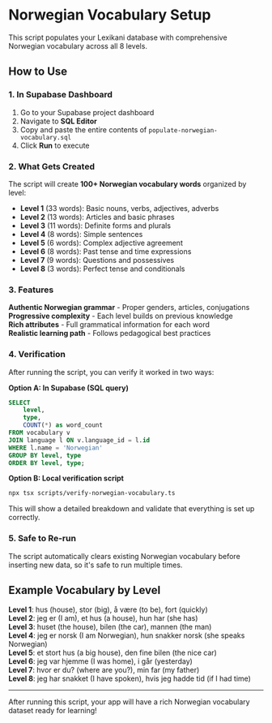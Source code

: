 # Norwegian Vocabulary Setup

This script populates your Lexikani database with comprehensive Norwegian vocabulary across all 8 levels.

## How to Use

### 1. In Supabase Dashboard
1. Go to your Supabase project dashboard
2. Navigate to **SQL Editor**
3. Copy and paste the entire contents of `populate-norwegian-vocabulary.sql`
4. Click **Run** to execute

### 2. What Gets Created

The script will create **100+ Norwegian vocabulary words** organized by level:

- **Level 1** (33 words): Basic nouns, verbs, adjectives, adverbs
- **Level 2** (13 words): Articles and basic phrases  
- **Level 3** (11 words): Definite forms and plurals
- **Level 4** (8 words): Simple sentences
- **Level 5** (6 words): Complex adjective agreement
- **Level 6** (8 words): Past tense and time expressions
- **Level 7** (9 words): Questions and possessives
- **Level 8** (3 words): Perfect tense and conditionals

### 3. Features

**Authentic Norwegian grammar** - Proper genders, articles, conjugations  
**Progressive complexity** - Each level builds on previous knowledge  
**Rich attributes** - Full grammatical information for each word  
**Realistic learning path** - Follows pedagogical best practices  

### 4. Verification

After running the script, you can verify it worked in two ways:

**Option A: In Supabase (SQL query)**
```sql
SELECT 
    level,
    type,
    COUNT(*) as word_count
FROM vocabulary v 
JOIN language l ON v.language_id = l.id 
WHERE l.name = 'Norwegian'
GROUP BY level, type
ORDER BY level, type;
```

**Option B: Local verification script**
```bash
npx tsx scripts/verify-norwegian-vocabulary.ts
```

This will show a detailed breakdown and validate that everything is set up correctly.

### 5. Safe to Re-run

The script automatically clears existing Norwegian vocabulary before inserting new data, so it's safe to run multiple times.

## Example Vocabulary by Level

**Level 1**: hus (house), stor (big), å være (to be), fort (quickly)  
**Level 2**: jeg er (I am), et hus (a house), hun har (she has)  
**Level 3**: huset (the house), bilen (the car), mannen (the man)  
**Level 4**: jeg er norsk (I am Norwegian), hun snakker norsk (she speaks Norwegian)  
**Level 5**: et stort hus (a big house), den fine bilen (the nice car)  
**Level 6**: jeg var hjemme (I was home), i går (yesterday)  
**Level 7**: hvor er du? (where are you?), min far (my father)  
**Level 8**: jeg har snakket (I have spoken), hvis jeg hadde tid (if I had time)

---

After running this script, your app will have a rich Norwegian vocabulary dataset ready for learning!
